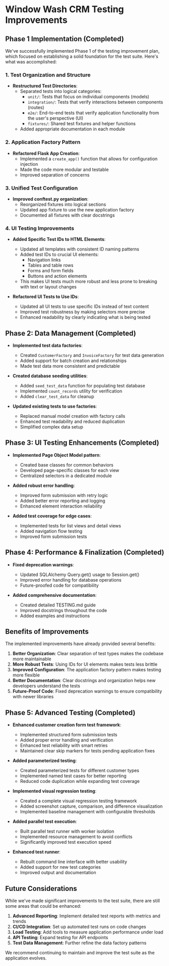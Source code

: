 # Window Wash CRM Testing Improvements

## Phase 1 Implementation (Completed)

We've successfully implemented Phase 1 of the testing improvement plan, which focused on establishing a solid foundation for the test suite. Here's what was accomplished:

### 1. Test Organization and Structure

- **Restructured Test Directories**:
  - Separated tests into logical categories:
    - `unit/`: Tests that focus on individual components (models)
    - `integration/`: Tests that verify interactions between components (routes)
    - `e2e/`: End-to-end tests that verify application functionality from the user's perspective (UI)
    - `fixtures/`: Shared test fixtures and helper functions
  - Added appropriate documentation in each module

### 2. Application Factory Pattern

- **Refactored Flask App Creation**:
  - Implemented a `create_app()` function that allows for configuration injection
  - Made the code more modular and testable
  - Improved separation of concerns

### 3. Unified Test Configuration

- **Improved conftest.py organization**:
  - Reorganized fixtures into logical sections
  - Updated app fixture to use the new application factory
  - Documented all fixtures with clear docstrings

### 4. UI Testing Improvements

- **Added Specific Test IDs to HTML Elements**:
  - Updated all templates with consistent ID naming patterns
  - Added test IDs to crucial UI elements:
    - Navigation links
    - Tables and table rows
    - Forms and form fields
    - Buttons and action elements
  - This makes UI tests much more robust and less prone to breaking with text or layout changes

- **Refactored UI Tests to Use IDs**:
  - Updated all UI tests to use specific IDs instead of text content
  - Improved test robustness by making selectors more precise
  - Enhanced readability by clearly indicating what is being tested

## Phase 2: Data Management (Completed)

- **Implemented test data factories**:
  - Created `CustomerFactory` and `InvoiceFactory` for test data generation
  - Added support for batch creation and relationships
  - Made test data more consistent and predictable

- **Created database seeding utilities**:
  - Added `seed_test_data` function for populating test database
  - Implemented `count_records` utility for verification
  - Added `clear_test_data` for cleanup

- **Updated existing tests to use factories**:
  - Replaced manual model creation with factory calls
  - Enhanced test readability and reduced duplication
  - Simplified complex data setup

## Phase 3: UI Testing Enhancements (Completed)

- **Implemented Page Object Model pattern**:
  - Created base classes for common behaviors
  - Developed page-specific classes for each view
  - Centralized selectors in a dedicated module

- **Added robust error handling**:
  - Improved form submission with retry logic
  - Added better error reporting and logging
  - Enhanced element interaction reliability

- **Added test coverage for edge cases**:
  - Implemented tests for list views and detail views
  - Added navigation flow testing
  - Improved form submission tests

## Phase 4: Performance & Finalization (Completed)

- **Fixed deprecation warnings**:
  - Updated SQLAlchemy Query.get() usage to Session.get()
  - Improved error handling for database operations
  - Future-proofed code for compatibility

- **Added comprehensive documentation**:
  - Created detailed TESTING.md guide
  - Improved docstrings throughout the code
  - Added examples and instructions

## Benefits of Improvements

The implemented improvements have already provided several benefits:

1. **Better Organization**: Clear separation of test types makes the codebase more maintainable
2. **More Robust Tests**: Using IDs for UI elements makes tests less brittle
3. **Improved Configuration**: The application factory pattern makes testing more flexible
4. **Better Documentation**: Clear docstrings and organization helps new developers understand the tests
5. **Future-Proof Code**: Fixed deprecation warnings to ensure compatibility with newer libraries

## Phase 5: Advanced Testing (Completed)

- **Enhanced customer creation form test framework**:
  - Implemented structured form submission tests
  - Added proper error handling and verification
  - Enhanced test reliability with smart retries
  - Maintained clear skip markers for tests pending application fixes

- **Added parameterized testing**:
  - Created parameterized tests for different customer types
  - Implemented named test cases for better reporting
  - Reduced code duplication while expanding test coverage

- **Implemented visual regression testing**:
  - Created a complete visual regression testing framework
  - Added screenshot capture, comparison, and difference visualization
  - Implemented baseline management with configurable thresholds

- **Added parallel test execution**:
  - Built parallel test runner with worker isolation
  - Implemented resource management to avoid conflicts
  - Significantly improved test execution speed

- **Enhanced test runner**:
  - Rebuilt command line interface with better usability
  - Added support for new test categories
  - Improved output and documentation

## Future Considerations

While we've made significant improvements to the test suite, there are still some areas that could be enhanced:

1. **Advanced Reporting**: Implement detailed test reports with metrics and trends
2. **CI/CD Integration**: Set up automated test runs on code changes
3. **Load Testing**: Add tools to measure application performance under load
4. **API Testing**: Expand testing for API endpoints
5. **Test Data Management**: Further refine the data factory patterns

We recommend continuing to maintain and improve the test suite as the application evolves.
